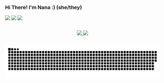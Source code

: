 ### Hi There! I'm Nana :) (she/they)

   <div>
  <a href="https://instagram.com/prazer.nanna" target="_blank"><img src="https://img.shields.io/badge/-Instagram-%23E4405F?style=for-the-badge&logo=instagram&logoColor=white" target="_blank"></a>
  <a href = "mailto:giosilva.3008@gmail.com"><img src="https://img.shields.io/badge/-Gmail-%23333?style=for-the-badge&logo=gmail&logoColor=white" target="_blank"></a>
  <a href="https://www.linkedin.com/in/agiovanasilva" target="_blank"><img src="https://img.shields.io/badge/-LinkedIn-%230077B5?style=for-the-badge&logo=linkedin&logoColor=white" target="_blank"></a> 
    
  ##
  
</div>
<div align="center">
  <a href="https://github.com/giovansilva">
  <img width="48%" src="https://github-readme-stats.vercel.app/api?username=giovansilva&show_icons=true&theme=dark&include_all_commits=true&count_private=true"/>
  <img width="48%" src="https://github-readme-stats.vercel.app/api/top-langs/?username=giovansilva&layout=compact&langs_count=7&theme=dark"/>
</div> 
 
 ## 
    
 ![Snake animation](https://github.com/giovansilva/giovansilva/blob/output/github-contribution-grid-snake.svg)
 
</div> 
